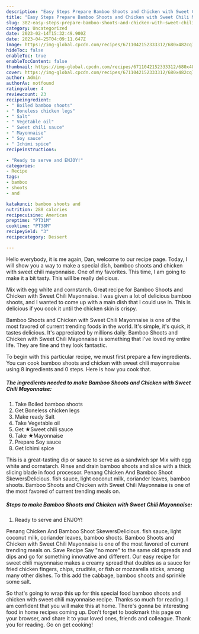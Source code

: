 ```yaml
---
description: "Easy Steps Prepare Bamboo Shoots and Chicken with Sweet Chili Mayonnaise the Very Delicious}"
title: "Easy Steps Prepare Bamboo Shoots and Chicken with Sweet Chili Mayonnaise the Very Delicious}"
slug: 382-easy-steps-prepare-bamboo-shoots-and-chicken-with-sweet-chili-mayonnaise-the-very-delicious
category: Uncategorized
date: 2023-02-14T15:32:49.900Z
date: 2023-04-25T04:09:11.647Z
image: https://img-global.cpcdn.com/recipes/6711042152333312/680x482cq70/bamboo-shoots-and-chicken-with-sweet-chili-mayonnaise-recipe-main-photo.jpg
hideToc: false
enableToc: true
enableTocContent: false
thumbnail: https://img-global.cpcdn.com/recipes/6711042152333312/680x482cq70/bamboo-shoots-and-chicken-with-sweet-chili-mayonnaise-recipe-main-photo.jpg
cover: https://img-global.cpcdn.com/recipes/6711042152333312/680x482cq70/bamboo-shoots-and-chicken-with-sweet-chili-mayonnaise-recipe-main-photo.jpg
author: Admin
authorAv: notfound
ratingvalue: 4
reviewcount: 23
recipeingredient:
- " Boiled bamboo shoots"
- " Boneless chicken legs"
- " Salt"
- " Vegetable oil"
- " Sweet chili sauce"
- " Mayonnaise"
- " Soy sauce"
- " Ichimi spice"
recipeinstructions:

- "Ready to serve and ENJOY!"
categories:
- Recipe
tags:
- bamboo
- shoots
- and

katakunci: bamboo shoots and 
nutrition: 288 calories
recipecuisine: American
preptime: "PT31M"
cooktime: "PT38M"
recipeyield: "3"
recipecategory: Dessert

---
```



Hello everybody, it is me again, Dan, welcome to our recipe page. Today, I will show you a way to make a special dish, bamboo shoots and chicken with sweet chili mayonnaise. One of my favorites. This time, I am going to make it a bit tasty. This will be really delicious.

Mix with egg white and cornstarch. Great recipe for Bamboo Shoots and Chicken with Sweet Chili Mayonnaise. I was given a lot of delicious bamboo shoots, and I wanted to come up with a main dish that I could use in. This is delicious if you cook it until the chicken skin is crispy.

Bamboo Shoots and Chicken with Sweet Chili Mayonnaise is one of the most favored of current trending foods in the world. It's simple, it's quick, it tastes delicious. It's appreciated by millions daily. Bamboo Shoots and Chicken with Sweet Chili Mayonnaise is something that I've loved my entire life. They are fine and they look fantastic.


To begin with this particular recipe, we must first prepare a few ingredients. You can cook bamboo shoots and chicken with sweet chili mayonnaise using 8 ingredients and 0 steps. Here is how you cook that.

<!--inarticleads1-->

##### The ingredients needed to make Bamboo Shoots and Chicken with Sweet Chili Mayonnaise:

1. Take  Boiled bamboo shoots
1. Get  Boneless chicken legs
1. Make ready  Salt
1. Take  Vegetable oil
1. Get  ★Sweet chili sauce
1. Take  ★Mayonnaise
1. Prepare  Soy sauce
1. Get  Ichimi spice


This is a great-tasting dip or sauce to serve as a sandwich spr Mix with egg white and cornstarch. Rinse and drain bamboo shoots and slice with a thick slicing blade in food processor. Penang Chicken And Bamboo Shoot SkewersDelicious. fish sauce, light coconut milk, coriander leaves, bamboo shoots. Bamboo Shoots and Chicken with Sweet Chili Mayonnaise is one of the most favored of current trending meals on. 

<!--inarticleads2-->

##### Steps to make Bamboo Shoots and Chicken with Sweet Chili Mayonnaise:


1. Ready to serve and ENJOY!

Penang Chicken And Bamboo Shoot SkewersDelicious. fish sauce, light coconut milk, coriander leaves, bamboo shoots. Bamboo Shoots and Chicken with Sweet Chili Mayonnaise is one of the most favored of current trending meals on. Save Recipe Say &#34;no more&#34; to the same old spreads and dips and go for something innovative and different. Our easy recipe for sweet chili mayonnaise makes a creamy spread that doubles as a sauce for fried chicken fingers, chips, crudités, or fish or mozzarella sticks, among many other dishes. To this add the cabbage, bamboo shoots and sprinkle some salt. 

So that's going to wrap this up for this special food bamboo shoots and chicken with sweet chili mayonnaise recipe. Thanks so much for reading. I am confident that you will make this at home. There's gonna be interesting food in home recipes coming up. Don't forget to bookmark this page on your browser, and share it to your loved ones, friends and colleague. Thank you for reading. Go on get cooking!

